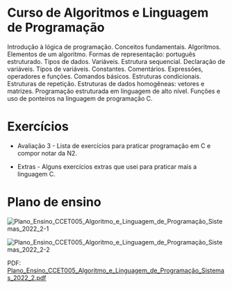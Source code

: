# Curso de Algoritmos e Linguagem de Programação

Introdução à lógica de programação. Conceitos fundamentais. Algoritmos. Elementos de um algoritmo. Formas
de representação: português estruturado. Tipos de dados. Variáveis. Estrutura sequencial. Declaração de
variáveis. Tipos de variáveis. Constantes. Comentários. Expressões, operadores e funções. Comandos básicos.
Estruturas condicionais. Estruturas de repetição. Estruturas de dados homogêneas: vetores e matrizes.
Programação estruturada em linguagem de alto nível. Funções e uso de ponteiros na linguagem de programação
C.

# Exercícios

* Avaliação 3 - Lista de exercícios para praticar programação em C e compor notar da N2.

* Extras -  Alguns exercícios extras que usei para praticar mais a linguagem C.

# Plano de ensino

![Plano_Ensino_CCET005_Algoritmo_e_Linguagem_de_Programação_Sistemas_2022_2-1](https://github.com/DayanFA/Sistemas-de-Informacao-UFAC/assets/123272343/efac83cb-d698-4ee7-813c-69bdae6adec6)

![Plano_Ensino_CCET005_Algoritmo_e_Linguagem_de_Programação_Sistemas_2022_2-2](https://github.com/DayanFA/Sistemas-de-Informacao-UFAC/assets/123272343/5f43c2c0-9f4c-4660-b60f-c0800f9a32a8)

PDF: [Plano_Ensino_CCET005_Algoritmo_e_Linguagem_de_Programação_Sistemas_2022_2.pdf](https://github.com/DayanFA/Sistemas-de-Informacao-UFAC/files/11860228/Plano_Ensino_CCET005_Algoritmo_e_Linguagem_de_Programacao_Sistemas_2022_2.pdf)


